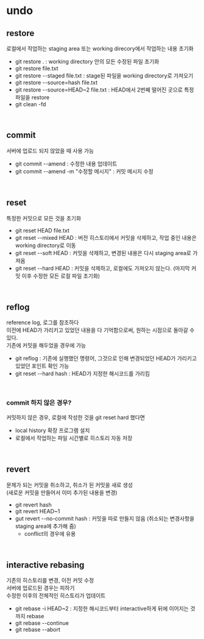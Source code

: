 # undo

## restore
로컬에서 작업하는 staging area 또는 working direcory에서 작업하는 내용 초기화  

* git restore . : working directory 안의 모든 수정된 파일 초기화  
* git restore file.txt  
* git restore --staged file.txt : stage된 파일을 working directory로 가져오기
* git restore --source=hash file.txt 
* git restore --source=HEAD~2 file.txt : HEAD에서 2번째 떨어진 곳으로 특정 파일을 restore 
* git clean -fd 

<br>

## commit 
서버에 업로드 되지 않았을 때 사용 가능
* git commit --amend : 수정한 내용 업데이트
* git commit --amend -m "수정할 메시지" : 커밋 메시지 수정

<br>

## reset
특정한 커밋으로 모든 것을 초기화 
* git reset HEAD file.txt
* git reset --mixed HEAD : 버전 히스토리에서 커밋을 삭제하고, 작업 중인 내용은 working directory로 이동
* git reset --soft HEAD : 커밋을 삭제하고, 변경된 내용은 다시 staging area로 가져옴
* git reset --hard HEAD : 커밋을 삭제하고, 로컬에도 가져오지 않는다. (마지막 커밋 이후 수정한 모든 로컬 파일 초기화)

<br>

## reflog
reference log, 로그를 참조하다 <br>
이전에 HEAD가 가리키고 있었던 내용을 다 기억함으로써, 원하는 시점으로 돌아갈 수 있다. <br>
기존에 커밋을 해두었을 경우에 가능

* git reflog : 기존에 실행했던 명령어, 그것으로 인해 변경되었던 HEAD가 가리키고 있었던 포인트 확인 가능 
* git reset --hard hash : HEAD가 지정한 해시코드를 가리킴

<br>

### commit 하지 않은 경우?
커밋하지 않은 경우, 로컬에 작성한 것을 git reset hard 했다면
* local history 확장 프로그램 설치 
* 로컬에서 작업하는 파일 시간별로 히스토리 자동 저장

<br>

## revert
문제가 되는 커밋을 취소하고, 취소가 된 커밋을 새로 생성 <br>
(새로운 커밋을 만들어서 이미 추가된 내용을 변경)
* git revert hash 
* git revert HEAD~1
* gut revert --no-commit hash : 커밋을 따로 만들지 않음 (취소되는 변경사항을 staging area에 추가해 줌)
  * conflict의 경우에 유용

<br>

## interactive rebasing
기존의 히스토리를 변경, 이전 커밋 수정 <br>
서버에 업로드된 경우는 피하기 <br>
수정한 이후의 전체적인 히스토리가 업데이트

* git rebase -i HEAD~2 : 지정한 해시코드부터 interactive하게 뒤에 이어지는 것까지 rebase
* git rebase --continue
* git rebase --abort